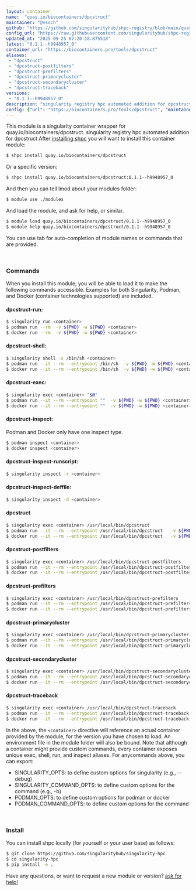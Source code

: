 ```yaml
---
layout: container
name:  "quay.io/biocontainers/dpcstruct"
maintainer: "@vsoch"
github: "https://github.com/singularityhub/shpc-registry/blob/main/quay.io/biocontainers/dpcstruct/container.yaml"
config_url: "https://raw.githubusercontent.com/singularityhub/shpc-registry/main/quay.io/biocontainers/dpcstruct/container.yaml"
updated_at: "2025-09-25 07:20:18.875518"
latest: "0.1.1--h9948957_0"
container_url: "https://biocontainers.pro/tools/dpcstruct"
aliases:
 - "dpcstruct"
 - "dpcstruct-postfilters"
 - "dpcstruct-prefilters"
 - "dpcstruct-primarycluster"
 - "dpcstruct-secondarycluster"
 - "dpcstruct-traceback"
versions:
 - "0.1.1--h9948957_0"
description: "singularity registry hpc automated addition for dpcstruct"
config: {"url": "https://biocontainers.pro/tools/dpcstruct", "maintainer": "@vsoch", "description": "singularity registry hpc automated addition for dpcstruct", "latest": {"0.1.1--h9948957_0": "sha256:335be7f0625002e142be64084a6c634b4636436b2028dc1f8908add2795a17bd"}, "tags": {"0.1.1--h9948957_0": "sha256:335be7f0625002e142be64084a6c634b4636436b2028dc1f8908add2795a17bd"}, "docker": "quay.io/biocontainers/dpcstruct", "aliases": {"dpcstruct": "/usr/local/bin/dpcstruct", "dpcstruct-postfilters": "/usr/local/bin/dpcstruct-postfilters", "dpcstruct-prefilters": "/usr/local/bin/dpcstruct-prefilters", "dpcstruct-primarycluster": "/usr/local/bin/dpcstruct-primarycluster", "dpcstruct-secondarycluster": "/usr/local/bin/dpcstruct-secondarycluster", "dpcstruct-traceback": "/usr/local/bin/dpcstruct-traceback"}}
---
```


This module is a singularity container wrapper for quay.io/biocontainers/dpcstruct.
singularity registry hpc automated addition for dpcstruct
After [installing shpc](#install) you will want to install this container module:


```bash
$ shpc install quay.io/biocontainers/dpcstruct
```

Or a specific version:

```bash
$ shpc install quay.io/biocontainers/dpcstruct:0.1.1--h9948957_0
```

And then you can tell lmod about your modules folder:

```bash
$ module use ./modules
```

And load the module, and ask for help, or similar.

```bash
$ module load quay.io/biocontainers/dpcstruct/0.1.1--h9948957_0
$ module help quay.io/biocontainers/dpcstruct/0.1.1--h9948957_0
```

You can use tab for auto-completion of module names or commands that are provided.

<br>

### Commands

When you install this module, you will be able to load it to make the following commands accessible.
Examples for both Singularity, Podman, and Docker (container technologies supported) are included.

#### dpcstruct-run:

```bash
$ singularity run <container>
$ podman run --rm  -v ${PWD} -w ${PWD} <container>
$ docker run --rm  -v ${PWD} -w ${PWD} <container>
```

#### dpcstruct-shell:

```bash
$ singularity shell -s /bin/sh <container>
$ podman run --it --rm --entrypoint /bin/sh  -v ${PWD} -w ${PWD} <container>
$ docker run --it --rm --entrypoint /bin/sh  -v ${PWD} -w ${PWD} <container>
```

#### dpcstruct-exec:

```bash
$ singularity exec <container> "$@"
$ podman run --it --rm --entrypoint ""  -v ${PWD} -w ${PWD} <container> "$@"
$ docker run --it --rm --entrypoint ""  -v ${PWD} -w ${PWD} <container> "$@"
```

#### dpcstruct-inspect:

Podman and Docker only have one inspect type.

```bash
$ podman inspect <container>
$ docker inspect <container>
```

#### dpcstruct-inspect-runscript:

```bash
$ singularity inspect -r <container>
```

#### dpcstruct-inspect-deffile:

```bash
$ singularity inspect -d <container>
```


#### dpcstruct

```bash
$ singularity exec <container> /usr/local/bin/dpcstruct
$ podman run --it --rm --entrypoint /usr/local/bin/dpcstruct   -v ${PWD} -w ${PWD} <container> -c " $@"
$ docker run --it --rm --entrypoint /usr/local/bin/dpcstruct   -v ${PWD} -w ${PWD} <container> -c " $@"
```


#### dpcstruct-postfilters

```bash
$ singularity exec <container> /usr/local/bin/dpcstruct-postfilters
$ podman run --it --rm --entrypoint /usr/local/bin/dpcstruct-postfilters   -v ${PWD} -w ${PWD} <container> -c " $@"
$ docker run --it --rm --entrypoint /usr/local/bin/dpcstruct-postfilters   -v ${PWD} -w ${PWD} <container> -c " $@"
```


#### dpcstruct-prefilters

```bash
$ singularity exec <container> /usr/local/bin/dpcstruct-prefilters
$ podman run --it --rm --entrypoint /usr/local/bin/dpcstruct-prefilters   -v ${PWD} -w ${PWD} <container> -c " $@"
$ docker run --it --rm --entrypoint /usr/local/bin/dpcstruct-prefilters   -v ${PWD} -w ${PWD} <container> -c " $@"
```


#### dpcstruct-primarycluster

```bash
$ singularity exec <container> /usr/local/bin/dpcstruct-primarycluster
$ podman run --it --rm --entrypoint /usr/local/bin/dpcstruct-primarycluster   -v ${PWD} -w ${PWD} <container> -c " $@"
$ docker run --it --rm --entrypoint /usr/local/bin/dpcstruct-primarycluster   -v ${PWD} -w ${PWD} <container> -c " $@"
```


#### dpcstruct-secondarycluster

```bash
$ singularity exec <container> /usr/local/bin/dpcstruct-secondarycluster
$ podman run --it --rm --entrypoint /usr/local/bin/dpcstruct-secondarycluster   -v ${PWD} -w ${PWD} <container> -c " $@"
$ docker run --it --rm --entrypoint /usr/local/bin/dpcstruct-secondarycluster   -v ${PWD} -w ${PWD} <container> -c " $@"
```


#### dpcstruct-traceback

```bash
$ singularity exec <container> /usr/local/bin/dpcstruct-traceback
$ podman run --it --rm --entrypoint /usr/local/bin/dpcstruct-traceback   -v ${PWD} -w ${PWD} <container> -c " $@"
$ docker run --it --rm --entrypoint /usr/local/bin/dpcstruct-traceback   -v ${PWD} -w ${PWD} <container> -c " $@"
```



In the above, the `<container>` directive will reference an actual container provided
by the module, for the version you have chosen to load. An environment file in the
module folder will also be bound. Note that although a container
might provide custom commands, every container exposes unique exec, shell, run, and
inspect aliases. For anycommands above, you can export:

 - SINGULARITY_OPTS: to define custom options for singularity (e.g., --debug)
 - SINGULARITY_COMMAND_OPTS: to define custom options for the command (e.g., -b)
 - PODMAN_OPTS: to define custom options for podman or docker
 - PODMAN_COMMAND_OPTS: to define custom options for the command

<br>

### Install

You can install shpc locally (for yourself or your user base) as follows:

```bash
$ git clone https://github.com/singularityhub/singularity-hpc
$ cd singularity-hpc
$ pip install -e .
```

Have any questions, or want to request a new module or version? [ask for help!](https://github.com/singularityhub/singularity-hpc/issues)
